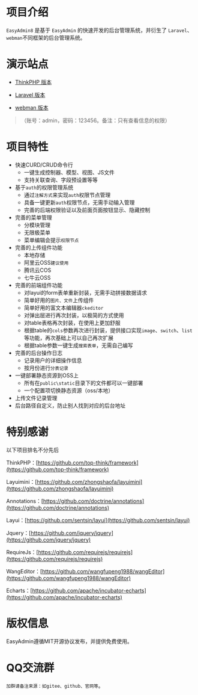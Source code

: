 # 项目介绍

`EasyAdmin8` 是基于 `EasyAdmin` 的快速开发的后台管理系统，并衍生了 `Laravel`、`webman`不同框架的后台管理系统。

# 演示站点

- [ThinkPHP 版本](http://thinkphp.easyadmin8.top/admin)

- [Laravel 版本 ](http://laravel.easyadmin8.top/admin)

- [webman 版本 ](http://webman.easyadmin8.top/admin)

> （账号：admin，密码：123456。备注：只有查看信息的权限）

# 项目特性

* 快速CURD/CRUD命令行
    * 一键生成控制器、模型、视图、JS文件
    * 支持关联查询、字段预设置等等
* 基于`auth`的权限管理系统
    * 通过`注解方式`来实现`auth`权限节点管理
    * 具备一键更新`auth`权限节点，无需手动输入管理
    * 完善的后端权限验证以及前面页面按钮显示、隐藏控制
* 完善的菜单管理
    * 分模块管理
    * 无限极菜单
    * 菜单编辑会提示`权限节点`
* 完善的上传组件功能
    * 本地存储
    * 阿里云OSS`建议使用`
    * 腾讯云COS
    * 七牛云OSS
* 完善的前端组件功能
    * 对layui的form表单重新封装，无需手动拼接数据请求
    * 简单好用的`图片、文件`上传组件
    * 简单好用的富文本编辑器`ckeditor`
    * 对弹出层进行再次封装，以极简的方式使用
    * 对table表格再次封装，在使用上更加舒服
    * 根据table的`cols`参数再次进行封装，提供接口实现`image`、`switch`、`list`等功能，再次基础上可以自己再次扩展
    * 根据table参数一键生成`搜索表单`，无需自己编写
* 完善的后台操作日志
    * 记录用户的详细操作信息
    * 按月份进行`分表记录`
* 一键部署静态资源到OSS上
    * 所有在`public\static`目录下的文件都可以一键部署
    * 一个配置项切换静态资源（oss/本地）
* 上传文件记录管理
* 后台路径自定义，防止别人找到对应的后台地址

# 特别感谢

以下项目排名不分先后

ThinkPHP：[https://github.com/top-think/framework](https://github.com/top-think/framework)

Layuimini：[https://github.com/zhongshaofa/layuimini](https://github.com/zhongshaofa/layuimini)

Annotations：[https://github.com/doctrine/annotations](https://github.com/doctrine/annotations)

Layui：[https://github.com/sentsin/layui](https://github.com/sentsin/layui)

Jquery：[https://github.com/jquery/jquery](https://github.com/jquery/jquery)

RequireJs：[https://github.com/requirejs/requirejs](https://github.com/requirejs/requirejs)

WangEditor：[https://github.com/wangfupeng1988/wangEditor](https://github.com/wangfupeng1988/wangEditor)

Echarts：[https://github.com/apache/incubator-echarts](https://github.com/apache/incubator-echarts)

# 版权信息

EasyAdmin遵循MIT开源协议发布，并提供免费使用。

# QQ交流群

`加群请备注来源：如gitee、github、官网等`。
